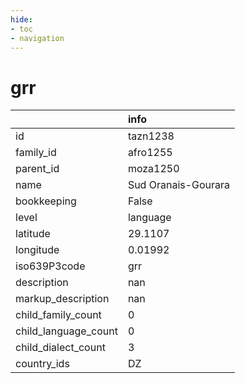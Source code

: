 ```yaml
---
hide:
- toc
- navigation
---
```

# grr
|                      | info                |
|:---------------------|:--------------------|
| id                   | tazn1238            |
| family_id            | afro1255            |
| parent_id            | moza1250            |
| name                 | Sud Oranais-Gourara |
| bookkeeping          | False               |
| level                | language            |
| latitude             | 29.1107             |
| longitude            | 0.01992             |
| iso639P3code         | grr                 |
| description          | nan                 |
| markup_description   | nan                 |
| child_family_count   | 0                   |
| child_language_count | 0                   |
| child_dialect_count  | 3                   |
| country_ids          | DZ                  |